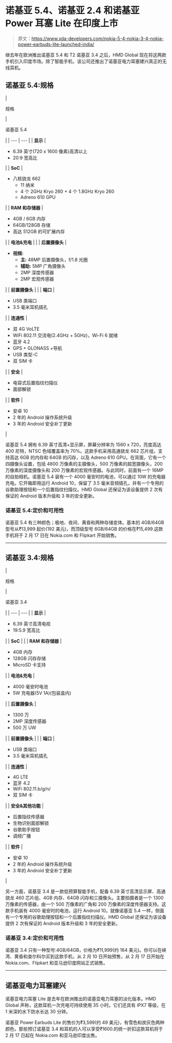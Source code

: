 # 诺基亚 5.4、诺基亚 2.4 和诺基亚 Power 耳塞 Lite 在印度上市

> 原文：<https://www.xda-developers.com/nokia-5-4-nokia-3-4-nokia-power-earbuds-lite-launched-india/>

继去年在欧洲推出诺基亚 5.4 和 T2 诺基亚 3.4 之后，HMD Global 现在将这两款手机引入印度市场。除了智能手机，该公司还推出了诺基亚电力耳塞建兴真正的无线耳机。

## 诺基亚 5.4:规格

| 

规格

 | 

诺基亚 5.4

 |
| --- | --- |
| **显示** | 

*   6.39 英寸(720 x 1600 像素)高清以上
*   20:9 宽高比

 |
| **SoC** | 

*   八核骁龙 662
    *   11 纳米
    *   4 个 2GHz Kryo 260 + 4 个 1.8GHz Kryo 260
    *   Adreno 610 GPU

 |
| **RAM 和存储器** | 

*   4GB / 6GB 内存
*   64GB/128GB 存储
*   高达 512GB 的可扩展内存

 |
| **电池&充电** |  |
| **后置摄像头** | 

*   **视频:**
    *   **主:** 48MP 后置摄像头，f/1.8 光圈
    *   **辅助:** 5MP 广角摄像头
    *   2MP 深度传感器
    *   2MP 宏观传感器

 |
| **前置摄像头** |  |
| **端口** | 

*   USB 类端口
*   3.5 毫米耳机插孔

 |
| **连通性** | 

*   双 4G VoLTE
*   WiFi 802.11 交流电(2.4GHz + 5GHz)，Wi-Fi 6 就绪
*   蓝牙 4.2
*   GPS + GLONASS +导航
*   USB 类型-C
*   双 SIM 卡

 |
| **安全** | 

*   电容式后置指纹扫描仪
*   面部解锁

 |
| **软件** | 

*   安卓 10
*   2 年的 Android 操作系统升级
*   3 年的 Android 安全补丁更新

 |

诺基亚 5.4 拥有 6.39 英寸高清+显示屏，屏幕分辨率为 1560 x 720，亮度高达 400 尼特，NTSC 色域覆盖率为 70%。这款手机采用高通骁龙 662 芯片组，支持高达 6GB 的内存和 64GB 的闪存，以及 Adreno 610 GPU。在背面，它有一个四摄像头设置，包括 4800 万像素的主摄像头，500 万像素的超宽摄像头，200 万像素的深度摄像头和 200 万像素的宏观传感器。与此同时，前面有一个 16MP 的自拍相机。诺基亚 5.4 装有一个 4000 毫安时的电池，可以通过 10W 的充电器充电。它开箱即用运行 Android 10，保留了 3.5 毫米音频插孔，并有一个专用的谷歌助理按钮和一个后置指纹扫描仪。HMD Global 还保证为该设备提供 2 次有保证的 Android 版本升级和 3 年的安全更新。

### 诺基亚 5.4:定价和可用性

诺基亚 5.4 有三种颜色；极地、夜间、黄昏和两种存储变体。基本的 4GB/64GB 型号从₹13,999 起价(192 美元)，而顶级型号 6GB/64GB 的价格在₹15,499.这款手机将于 2 月 17 日在 Nokia.com 和 Flipkart 开始销售。

* * *

## 诺基亚 3.4:规格

| 

规格

 | 

诺基亚 3.4

 |
| --- | --- |
| **显示** | 

*   6.39 英寸高清电视
*   19:5.9 宽高比

 |
| **SoC** |  |
| **RAM 和存储器** | 

*   4GB 内存
*   128GB 闪存存储
*   MicroSD 卡支持

 |
| **电池&充电** | 

*   4000 毫安时电池
*   5W 充电器(5V 1A)(包装盒内)

 |
| **后置摄像头** | 

*   1300 万
*   2MP 深度传感器
*   500 万 UW

 |
| **前置摄像头** |  |
| **端口** | 

*   USB 类端口
*   3.5 毫米耳机插孔

 |
| **连通性** | 

*   4G LTE
*   蓝牙 4.2
*   WiFi 802.11.b/g/n/
*   双 SIM 卡

 |
| **安全&其他功能** | 

*   后置指纹传感器
*   生物识别面部解锁
*   谷歌助手按钮
*   调频广播

 |
| **软件** | 

*   安卓 10
*   2 年的 Android 操作系统升级
*   3 年的 Android 安全补丁更新

 |

另一方面，诺基亚 3.4 是一款低预算智能手机，配备 6.39 英寸高清显示屏、高通骁龙 460 芯片组、4GB 内存、64GB 闪存和三摄像头。主要拍摄者是一个 1300 万像素的传感器，由一个 500 万像素的广角和 200 万像素的深度传感器支持。这款手机装有 4000 毫安时的电池，运行 Android 10。就像诺基亚 5.4 一样，侧面有一个专用的谷歌助理按钮和一个后置指纹扫描仪。HMD Global 还保证为该设备提供 2 次有保证的 Android 版本升级和 3 年的安全更新。

### 诺基亚 3.4:定价和可用性

诺基亚 3.4 只有一种型号:4GB/64GB，价格为₹11,999(约 164 美元)。你可以在峡湾、黄昏和查尔科尔买到这款手机，从 2 月 10 日开始预售，从 2 月 17 日开始在 Nokia.com、Flipkart 和亚马逊印度网站正式销售。

* * *

## 诺基亚电力耳塞建兴

诺基亚电力耳塞 Lite 是去年在欧洲推出的诺基亚电力耳塞的淡化版本。HMD Global 声称，这款耳机一次充电可持续使用 35 小时。它们还具有 IPX7 等级，在 1 米深的水下防水长达 30 分钟。

诺基亚 Power Earbuds Lite 的售价为₹3,599(约 49 美元)，有雪色和炭灰色两种颜色。那些预订诺基亚 3.4 和耳机的人可以享受₹1600.的统一折扣这款耳机将于 2 月 17 日起在 Nokia.com 和亚马逊印度出售。